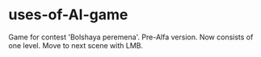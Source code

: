 # uses-of-AI-game
Game for contest 'Bolshaya peremena'.
Pre-Alfa version.
Now consists of one level. 
Move to next scene with LMB.
